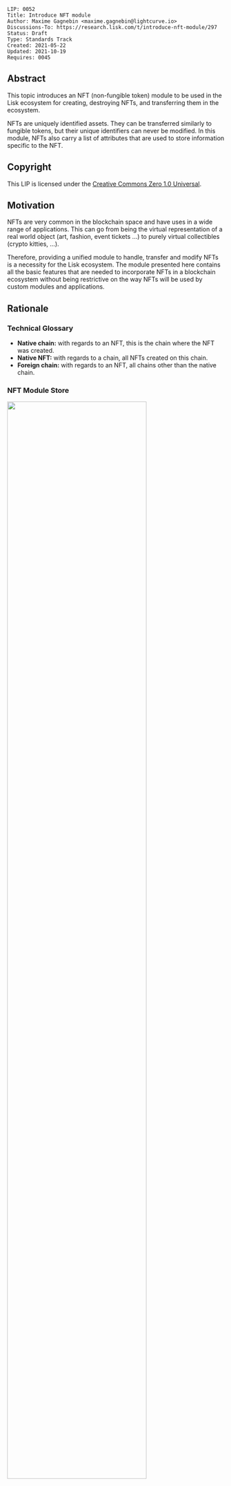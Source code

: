 ```
LIP: 0052
Title: Introduce NFT module
Author: Maxime Gagnebin <maxime.gagnebin@lightcurve.io>
Discussions-To: https://research.lisk.com/t/introduce-nft-module/297
Status: Draft
Type: Standards Track
Created: 2021-05-22
Updated: 2021-10-19
Requires: 0045
```

## Abstract

This topic introduces an NFT (non-fungible token) module to be used in the Lisk ecosystem for creating, destroying NFTs, and transferring them in the ecosystem.

NFTs are uniquely identified assets. They can be transferred similarly to fungible tokens, but their unique identifiers can never be modified. In this module, NFTs also carry a list of attributes that are used to store information specific to the NFT.

## Copyright

This LIP is licensed under the [Creative Commons Zero 1.0 Universal](https://creativecommons.org/publicdomain/zero/1.0/).

## Motivation

NFTs are very common in the blockchain space and have uses in a wide range of applications. This can go from being the virtual representation of a real world object (art, fashion, event tickets ...) to purely virtual collectibles (crypto kitties, ...).

Therefore, providing a unified module to handle, transfer and modify NFTs is a necessity for the Lisk ecosystem. The module presented here contains all the basic features that are needed to incorporate NFTs in a blockchain ecosystem without being restrictive on the way NFTs will be used by custom modules and applications.

## Rationale

### Technical Glossary

* **Native chain:** with regards to an NFT, this is the chain where the NFT was created.
* **Native NFT:** with regards to a chain, all NFTs created on this chain.
* **Foreign chain:** with regards to an NFT, all chains other than the native chain.

### NFT Module Store

<img src="lip-0052/nft_module_store.png" width="80%">

*Figure 1: The NFT module store is divided into 5 substores. All NFTs held by users are stored sequentially in the user substore with keys given by the user address and the NFT ID.*

#### NFT Store

The NFT store contains entries for all NFTs present on the chain, as well as entries for all native NFTs that have been sent cross-chain. Each entry contains three properties, the owner, the locking module ID and the attributes of the NFT. The owner can either be a 20 bytes user address, or a 4 bytes serialization of a chain ID. In the latter case, the token is a native token that has been sent cross-chain and is escrowed.

The locking module ID stores the information regarding the locking status of the NFT. If the NFT is unlocked, this property will have the value `NFT_NOT_LOCKED`, whereas if the NFT is locked, this property will store the ID of the locking module.

Lastly, the NFT stores an attribute property which can be used by custom applications to store information about the NFT, or modify interactions with the NFT.

#### User Substore

In the proposed solution, all NFTs associated with a given address are stored sequentially in the user substore part of the state. In this way, getting all NFTs of a given account can be done efficiently. This is in contrast to specifications (like [ERC 721](https://github.com/ethereum/EIPs/blob/master/EIPS/eip-721.md) without optional extensions) where the NFT owner is only stored as one of the NFTs properties. We think that this feature is useful in an account based blockchain ecosystem and the user substore is designed accordingly.

### NFT Identifier

To identify NFTs in the Lisk ecosystem, we introduce the NFT ID in this proposal. An NFT ID will be unique in the ecosystem. It is built from 3 integers: the [chain ID][research:chain-registration] of the chain creating the token, a collection integer chosen when the token is created and an index which is automatically assigned to the new NFT.

This allows chains to define multiple sets of NFTs, each identified by their respective collection. Each collection can then easily have its own attribute schema and custom logic. For example, an art NFT exchange could have a different collection per artist. The index being then the unique integer associated with each art piece of this artist.

### Cross-chain NFT Transfer

To allow cross-chain transfers of NFTs, we define a specific command which makes use of the [Interoperability module][research:base-interoperability] and creates a [cross-chain message][research:ccm] with the relevant information. When sending NFTs cross-chain, it is crucial that every chain can correctly escrow its native tokens sent to other chains. In this way, a native NFT can never be created by a foreign chain and sent across the ecosystem. When receiving non-native NFTs on a chain, users can query this NFT's native chain to make sure that the NFT is properly escrowed.

#### Transfer To and From the Native Chain

These specifications only allow NFTs to be transferred to and from their native chain. In particular, this means that a token created on chain A cannot be transferred directly from chain B to chain C. This is required to allow the native chain to maintain correctly escrowed NFTs.

### Attributes

Each NFT is stored with an attribute property. This property is a byte sequence that is not deserialized by the NFT module. Each custom module using an NFT collection should define schemas to serialize and deserialize the attribute property of NFTs of their collection.

When an NFT is sent to another chain, the attributes property of the NFT can be modified according to specifications set on the receiving chain. For this reason, custom modules specifying an NFT collection must also implement the behavior to adopt when an NFT is returned with a modified attributes property. This custom behavior will compare the returned attributes with the ones stored with the escrowed NFT. If the returned NFT has an empty attribute, the native chain will restore the attributes as stored, this can be used to save on cross-chain messages size when returning non-modified NFTs to their native chains.

### Protocol Logic for Other Modules

The NFT module provides the following functions to modify the NFT state. Any other modules should use those functions to modify the NFT state. The NFT state should never be modified from outside the module without using one of the provided functions as this could result in unexpected behavior and could cause an improper state transition.

#### create

This function is used to create a new NFT. The NFT will always be native to the chain creating it. The index of the created NFT will be the next available index, as specified by the max index corresponding to the collection.

#### destroy

This function is used to destroy NFTs. The NFT will be removed from the NFT store and cannot be retrieved. The use of this function is limited to destroying native NFTs.

#### transfer

This function is used to transfer ownership of NFTs within one chain.

#### transferCrossChain

This function is used to transfer ownership of NFTs across chains in the Lisk ecosystem.

#### lock

This function is used to lock an NFT to a module ID. A locked NFT cannot be transferred (within the chain or across chains). This can be useful, for example, when the NFT is used as a deposit for a service. A module ID is specified when locking the NFT and this ID has to be specified when unlocking the NFT. This avoids NFTs being accidentally locked and unlocked by different modules.

#### unlock

This function is used to unlock an NFT that was locked to a module ID.

#### setAttributes

This function is used to modify the attributes of NFTs. Each custom module can define the rules surrounding modifying NFT attributes and should call this function. This function will be executed even if the NFT is locked.

#### recover

This function should only be called by the Interoperability module to trigger the recovery of NFTs escrowed to terminated chains.

## Specification

### Constants and Notations

The following constants are used throughout the document:

| Name                                  | Type    | Value           |
|---------------------------------------|---------|-----------------|
| **Interoperability Constants**        |         |                 |
| `MIN_RETURN_FEE`                      | uint64  | 1000            |
| **NFT Module Constants**              |         |                 |
| `MODULE_ID_NFT`                       | uint32  | TBD             |
| `COMMAND_ID_TRANSFER`                 | uint32  | 0               |
| `COMMAND_ID_CROSS_CHAIN_TRANSFER`     | uint32  | 1               |
| `CROSS_CHAIN_COMMAND_ID_TRANSFER`     | uint32  | 0               |
| `CHAIN_ID_ALIAS_NATIVE`               | uint32  | 0               |
| `NFT_NOT_LOCKED`                      | uint32  | `MODULE_ID_NFT` |
| `MAX_BYTE_LENGTH_ATTRIBUTES`          | uint32  | 9 * 1024        |
| `CCM_STATUS_OK`                       | uint32  | 0               |
| `CCM_STATUS_NFT_NOT_SUPPORTED`        | uint32  | 64              |
| `CCM_STATUS_NFT_PROTOCOL_VIOLATION`   | uint32  | 65              |
| **Store Constants**                   |         |                 |
| `STORE_PREFIX_NFT`                    | bytes   | 0x00 00         |
| `STORE_PREFIX_USER`                   | bytes   | 0x80 00         |
| `STORE_PREFIX_COLLECTION`             | bytes   | 0xc0 00         |
| `STORE_PREFIX_AVAILABLE_COLLECTION`   | bytes   | 0xd0 00         |
| `STORE_PREFIX_TERMINATED_ESCROW`      | bytes   | 0xe0 00         |
| `STORE_KEY_LENGTH_NFT`                | uint32  | 16              |
| **General Constants**                 |         |                 |
| `EMPTY_BYTES`                         | bytes   | ""              |
| `ADDRESS_LENGTH`                      | uint32  | 20              |

#### uint32be Function

The function `uint32be(x)` returns the big endian uint32 serialization of an integer `x`, with `0 <= x < 2^32`. This serialization is always 4 bytes long.

#### uint64be Function

The function `uint64be(x)` returns the big endian uint64 serialization of an integer `x`, with `0 <= x < 2^64`. This serialization is always 8 bytes long.

#### length Function

In this LIP, `length(byteSequence)` returns the length in bytes of `byteSequence`.

#### Functions from Other Modules

Calling a function `fct` from the [Interoperability module][research:base-interoperability] is represented by `interoperability.fct(required inputs)`.

### NFT Module Store

The store keys and schemas for value serialization of the NFT store are set as follows:

#### NFT Substore

* The store prefix is set to `STORE_PREFIX_NFT`.
* Each store key is an NFT ID: `uint32be(chainID)||uint32be(collection)||uint64be(index)`.
* Each store value is the serialization of an object following `NFTStoreSchema`.

```java
NFTStoreSchema = {
    "type": "object",
    "required": [
        "owner",
        "lockingModuleID",
        "attributes"
    ],
    "properties": {
        "owner": {
            "dataType": "bytes",
            "fieldNumber": 1
        },
        "lockingModuleID": {
            "dataType": "uint32",
            "fieldNumber": 2
        },
        "attributes": {
            "dataType": "bytes",
            "fieldNumber": 3
        }
    }
}
```

#### User Substore

* The store prefix is set to `STORE_PREFIX_USER`.
* Each store key is a 20-byte address and an NFT ID: `address||uint32be(chainID)||uint32be(collection)||uint64be(index)`.
* Each store value is the serialization of an object following `userStoreSchema`.

```java
userStoreSchema = {
    "type": "object",
    "required": ["exists"],
    "properties": {
        "exists": {
            "dataType": "boolean",
            "fieldNumber": 1
        }
    }
}
```

#### Collection Substore

* The store prefix is set to `STORE_PREFIX_COLLECTION`.
* Each store key is a collection: `uint32be(collection)`.
* Each store value is the serialization of an object following `collectionStoreSchema`.

```java
collectionStoreSchema = {
    "type": "object",
    "required": ["nextAvailableIndex"],
    "properties": {
        "nextAvailableIndex": {
            "dataType": "uint64",
            "fieldNumber": 1
        }
    }
}
```

#### Available Collection Substore

* The store prefix is set to `STORE_PREFIX_AVAILABLE_COLLECTION`.
* Each store key is the empty bytes.
* Each store value is the serialization of an object following `availableCollectionStoreSchema`.

```java
availableCollectionStoreSchema = {
    "type": "object",
    "required": ["nextAvailableCollection"],
    "properties": {
        "nextAvailableCollection": {
            "dataType": "uint32",
            "fieldNumber": 1
        }
    }
}
```

#### Terminated Escrow Substore

* The store prefix is set to `STORE_PREFIX_TERMINATED_ESCROW`.
* Each store key is a chain ID: `uint32be(chainID)`.
* Each store value is the serialization of an object following `terminatedEscrowStoreSchema`.

```java
terminatedEscrowStoreSchema = {
    "type": "object",
    "required": ["escrowTerminated"],
    "properties": {
        "escrowTerminated": {
            "dataType": "boolean",
            "fieldNumber": 1
        }
    }
}
```

#### Store Notation

For the rest of this proposal:

* Let `NFTStore(nftID)` be the NFT store entry with store prefix `STORE_PREFIX_NFT` and store key `uint32be(nftID.chainID)||uint32be(nftID.collection)||uint64be(nftID.index)`.
* Let `userStore(address, nftID)` be the user substore entry with store key `address||uint32be(nftID.chainID)||uint32be(nftID.collection)||uint64be(nftID.index)`.
* Let `collectionStore(collection)` be the collection substore entry with store key `uint32be(collection)`.
* Let `terminatedStore(chainID)` be the `escrowTerminated` property of the terminated escrow substore entry with store key `uint32be(chainID)`. If the store entry does not exist, the function returns `False`.
* Let `nextAvailableCollection` be the `nextAvailableCollection` property of the entry of the available collection substore.

### NFT Identification

All NFTs in the ecosystem are identified by the three values `chainID`, `collection` and `index`.

- `chainID` is always the chain ID of the chain that created the NFT,
- `collection` is an integer specified at NFT creation,
- `index` is assigned at NFT creation to the next available index in the collection.

In this LIP, the NFT identifier is written as a dictionary of 3 elements `{"chainID": chainID, "collection": collection, "index": index}`. This is for example used in all input formats for the module's exposed logics. This allows the exposed logic interfaces to be simple and uniform. This choice follows a potential way how the module could be implemented in JavaScript, the same behavior could be implemented with a named tuple in Python.

#### NFT ID and Native NFT

NFTs on their native chain are identified by the three values `{"chainID": CHAIN_ID_ALIAS_NATIVE, "collection": collection, "index": index}`. The same NFT in other chains would be identified by the three values `{"chainID": nativeChainID, "collection": collection, "index": index}`, `nativeChainID` being the chain ID of the chain where the NFT was created.

#### Supported NFTs

The NFT module contains a function used when receiving cross-chain NFT transfers to assert the support for non-native NFTs. It should return a boolean, depending on the configuration of the NFT module. For the rest of this LIP, this function is written `NFTSupported(nftID)`.

### Internal Functions

#### createNFTEntry

```python
createNFTEntry(nftID, address, moduleID, givenAttributes):
    create a store entry with
        storePrefix = STORE_PREFIX_NFT
        storeKey =  uint32be(nftID.chainID)
                      || uint32be(nftID.collection)
                      || uint64be(nftID.index)

        storeValue = {
            "owner": address,
            "lockingModuleID": moduleID,
            "attributes": givenAttributes
        } serialized using NFTStoreSchema
```

#### deleteNFTEntry

```python
deleteNFTEntry(nftID):
    delete the store entry with
        storePrefix = STORE_PREFIX_NFT
        storeKey = uint32be(nftID.chainID)
                     || uint32be(nftID.collection)
                     || uint64be(nftID.index)
```

#### createUserEntry

```python
createUserEntry(address, nftID):
    create an store entry with
        storePrefix = STORE_PREFIX_USER
        storeKey = address
                     || uint32be(nftID.chainID)
                     || uint32be(nftID.collection)
                     || uint64be(nftID.index)
        storeValue = {"exists": True} serialized using userStoreSchema
```

#### deleteUserEntry

```python
deleteUserEntry(address, nftID):
    delete the store entry with
        storePrefix = STORE_PREFIX_USER
        storeKey = address
                     || uint32be(nftID.chainID)
                     || uint32be(nftID.collection)
                     || uint64be(nftID.index)
```

#### terminateEscrow

```python
terminateEscrow(chainID):
    create the store entry with
        storePrefix = STORE_PREFIX_TERMINATED_ESCROW.
        storeKey    = uint32be(chainID)
        storeValue  = {"escrowTerminated": True} serialized according to terminatedEscrowStoreSchema
```

#### canonicalNFTID

```python
canonicalNFTID(nftID):
    if nftID.chainID == interoperability.getOwnChainAccount().ID
        return {"chainID": CHAIN_ID_ALIAS_NATIVE, "collection": nftID.collection, "index": nftID.index}
    else:
        return nftID
```

This function will return the input `nftID` in the case `interoperabiliby.getOwnChainAccount()` cannot be called.

### NFT Attributes

For all NFT collections, native chains must implement the function `getNewAttributes(collection, storedAttributes, receivedAttributes)` which is used whenever an NFT from this collection is received from another chain. The function `getNewAttributes` must always return a byte array of length at most `MAX_BYTE_LENGTH_ATTRIBUTES` bytes.

For all values of `collection` and `storedAttributes`, this function must be defined as `getNewAttributes(collection, storedAttributes, EMPTY_BYTES) = storedAttributes`.

This function's default behavior is to always overwriting the received attributes with the ones in the NFT substore:

```python
defaultGetNewAttributes(collection, storedAttributes, receivedAttributes):
    return storedAttributes
```


### Commands

The module provides the following commands to modify the NFT store.

#### NFT Transfer

Transactions executing this command have:

* `moduleID = NFT_MODULE_ID`
* `commandID  = COMMAND_ID_TRANSFER`

##### Parameters Schema

The `params` property of an NFT transfer transaction follows the schema `NFTTransferParams`.

```java
NFTTransferParams = {
    "type": "object",
    "required": [
        "nftID",
        "recipientAddress"
    ],
    "properties": {
        "nftID": {
            "type": object,
            "fieldNumber": 1,
            "required": [
                "chainID",
                "collection",
                "index"
            ],
            "properties": {
                "chainID": {
                    "dataType": "uint32",
                    "fieldNumber": 1
                },
                "collection": {
                    "dataType": "uint32",
                    "fieldNumber": 2
                },
                "index": {
                    "dataType": "uint64",
                    "fieldNumber": 3
                }
            }
        },    
        "recipientAddress": {
            "dataType": "bytes",
            "fieldNumber": 2
        }
    }
}
```

##### Parameters Validity

The `params` property of an NFT transfer transaction is valid if:

* `recipientAddress` must be a byte array of length `ADDRESS_LENGTH`.

##### Execution

When executing this command, the following is done:

```python
derive senderAddress from trs.senderPublicKey
let nftID as given in trs.params

if NFTStore(nftID).lockingModuleID != NFT_NOT_LOCKED:   
    execution fails  
if NFTStore(nftID).owner != senderAddress:   
    execution fails

deleteUserEntry(senderAddress, nftID)
createUserEntry(recipientAddress, nftID)
NFTStore(nftID).owner = recipientAddress
```

#### Cross-chain NFT Transfer

Transactions executing this command have:

* `moduleID = NFT_MODULE_ID`
* `commandID  = COMMAND_ID_CROSS_CHAIN_TRANSFER`

##### Parameters Schema

The `params` property of a cross-chain NFT transfer transaction follows the schema `crossChainTransferParams`.

```java
crossChainTransferParams = {
    "type": "object",
    "required": [
        "nftID",   
        "receivingChainID",
        "recipientAddress",
        "messageFee"
    ],
    "properties": {
        "nftID": {
            "type": object,
            "fieldNumber": 1,
            "required": [
                "chainID",
                "collection",
                "index"
            ],
            "properties": {
                "chainID": {
                    "dataType": "uint32",
                    "fieldNumber": 1
                },
                "collection": {
                    "dataType": "uint32",
                    "fieldNumber": 2
                },
                "index": {
                    "dataType": "uint64",
                    "fieldNumber": 3
                }
            }
        },
        "receivingChainID": {
            "dataType": "uint32",
            "fieldNumber": 2
        },
        "recipientAddress": {
            "dataType": "bytes",
            "fieldNumber": 3
        },
        "messageFee": {
            "dataType": "uint64",
            "fieldNumber": 4
        }
    }
}
```

##### Parameters Validity

The `params` property of a cross-chain NFT transfer transaction is valid if:

* `recipientAddress` is a byte array of length `ADDRESS_LENGTH`,
* `tokenID.chainID` is either `CHAIN_ID_ALIAS_NATIVE` or `receivingChainID`,

##### Execution

When executing a cross-chain NFT transfer transaction `trs`, the following is done:

* Derive `senderAddress` from `trs.senderPublicKey`.
* Execute the same logic as the function

```java
timestamp = timestamp of the block including the execution of this command
transferCrossChain(timestamp,
                   senderAddress,
                   trs.params.receivingChainID,
                   trs.params.recipientAddress,
                   trs.params.nftID,
                   trs.params.messageFee)
```

### Executing Cross-chain Messages

#### Cross-chain NFT Transfer Message

Cross-chain messages executing this cross-chain command have:

* `moduleID = NFT_MODULE_ID`,
* `commandID  = CROSS_CHAIN_COMMAND_ID_TRANSFER`

##### Message Parameters Schema

The `params` property of cross-chain NFT transfers follows the `crossChainTransferMessageParams` schema.

```java
crossChainTransferMessageParams = {
    "type": "object",
    "required": [
        "nftID",   
        "senderAddress"
        "recipientAddress",
        "attributes"
    ],
    "properties": {
        "nftID": {
            "type": object,
            "fieldNumber": 1,
            "required": [
                "chainID",
                "collection",
                "index"
            ],
            "properties": {
                "chainID": {
                    "dataType": "uint32",
                    "fieldNumber": 1
                },
                "collection": {
                    "dataType": "uint32",
                    "fieldNumber": 2
                },
                "index": {
                    "dataType": "uint64",
                    "fieldNumber": 3
                }
            }
        },
        "senderAddress": {
            "dataType": "bytes",
            "fieldNumber": 2
        },
        "recipientAddress": {
            "dataType": "bytes",
            "fieldNumber": 3
        },
        "attributes": {
            "dataType": "bytes",
            "fieldNumber": 4
        }
    }
}
```

##### Execution

When executing a cross-chain NFT transfer message `CCM`, the logic below is followed.

```python
nftID = CCM.params.nftID
chainID = nftID.chainID
sendingChainID = CCM.sendingChainID
senderAddress = CCM.params.senderAddress
recipientAddress = CCM.params.recipientAddress
receivedAttributes = CCM.params.attributes
ownChainID = interoperability.getOwnChainAccount().ID

if (chainID not in [ownChainID, sendingChainID]
    or length(senderAddress) != ADDRESS_LENGTH
    or length(recipientAddress) !=  ADDRESS_LENGTH
    or length(receivedAttributes) > MAX_BYTE_LENGTH_ATTRIBUTES
    or (chainID == ownChainID
        and NFTStore(nftID).owner != uint32(sendingChainID))
    or (chainID == sendingChainID
        and NFTStore(nftID) exists)):  
    if  (CCM.fee >= MIN_RETURN_FEE * length(CCM)
        and CCM.status == CCM_STATUS_OK):
        interoperability.error(CCM, CCM_STATUS_NFT_PROTOCOL_VIOLATION)
    terminateEscrow(sendingChainID)
    stop CCM execution

if chainID == ownChainID:
    oldAttributes = NFTStore(nftID).attributes
    if CCM.status == CCM_STATUS_OK:
        newAttributes = getNewAttributes(nftID.collection,
                                         oldAttributes,
                                         receivedAttributes)
        newRecipientAddress = recipientAddress
    else:
        newAttributes = oldAttributes
        newRecipientAddress = senderAddress

    nftID = canonicalNFTID(nftID)
    NFTStore(nftID).owner = newRecipienAddress
    NFTStore(nftID).attributes = newAttributes
    createUserEntry(newRecipientAddress, nftID)

else: # chainID == sendingChainID
    if NFTSupported(nftID) == FALSE:
        if (CCM.fee >= MIN_RETURN_FEE * length(CCM)
            and CCM.status == CCM_STATUS_OK):
            interoperability.error(CCM, CCM_STATUS_NFT_NOT_SUPPORTED)
        stop CCM execution
    if CCM.status == CCM_STATUS_OK:
        createNFTEntry(nftID,
                       recipientAddress,
                       receivedAttributes)
        createUserEntry(recipientAddress, nftID)
    else:
        createNFTEntry(nftID,
                       senderAddress,
                       receivedAttributes)
        createUserEntry(senderAddress, nftID)
```


### Genesis Block Processing

#### Genesis Assets Schema

```java
genesisNFTStoreSchema = {
    "type": "object",
    "required": [
        "NFTSubstore",
        "collectionSubstore",
        "availableLocalIDSubstore",
        "terminatedEscrowSubstore"
    ],
    "properties": {
        "NFTSubstore": {
            "type": "array",
            "fieldNumber": 1,
            "items": {
                "type": "object",
                "required": [
                    "NFTID",
                    "owner", 
                    "lockingModuleID", 
                    "attributes"
                ],
                "properties": {
                    "NFTID": {
                        "type": "object",
                        "fieldNumber": 1,
                        "required": ["chainID", "collection", "index"],
                        "properties": {
                            "chainID": {
                                "dataType": "uint32",
                                "fieldNumber": 1
                            },
                            "collection": {
                                "dataType": "uint32",
                                "fieldNumber": 2
                            },
                            "index": {
                                "dataType": "uint32",
                                "fieldNumber": 3
                            }
                        }
                    },
                    "owner": {
                        "dataType": "bytes",
                        "fieldNumber": 2
                    },
                    "lockingModuleID": {
                        "dataType": "uint32",
                        "fieldNumber": 3
                    },
                    "attributes": {
                        "dataType": "bytes",
                        "fieldNumber": 4
                    }
                }
            }
        },
        "collectionSubstore": {
            "type": "array",
            "fieldNumber": 2,
            "items": {
                "type": "object",
                "required": ["collection", "nextAvailableIndex"],
                "properties": {
                    "collection": {
                        "dataType": "uint32",
                        "fieldNumber": 1
                    },
                    "nextAvailableIndex": {
                        "dataType": "uint64",
                        "fieldNumber": 2
                    }
                }
            }
        },
        "availableCollectionSubstore": {
            "dataType": "uint32",
            "fieldNumber": 3
        },
        "terminatedEscrowSubstore": {
            "type": "array",
            "fieldNumber": 4,
            "items": {
                "type": "uint32"
            }
        }
    }
}
```

#### Genesis State Initialization

During the genesis state initialization stage, the following steps are executed. If any step fails, the block is discarded and has no further effect.

Let `genesisBlockAssetBytes` be the `data` bytes included in the block assets for the NFT module and let `genesisBlockAssetObject` be the deserialization of `genesisBlockAssetBytes` according to the `genesisNFTStoreSchema` schema, given above.

* Initial checks:
   * Across all elements of the `NFTSubstore` array, all values given for `NTFID` must be unique. 
   * For all elements of the `NFTSubstore` array, values given for `chainID` must have either length 20 (representing a user address) or 4 (representing a chain ID).
   * The `NFTSubstore` must be in lexicographical order of `owner`. 
      * For a given `owner`, the entries must be in ascending order of `tokenID.chainID`. 
      * For a given `owner` and `tokenID.chainID`, the entries must be in ascending order of `tokenID.collection`. 
      * For a given `owner`, `tokenID.chainID` and `tokenID.collection` the entries must be in ascending order of `tokenID.index`.
   * For all elements of the `NFTSubstore` array, if the value of `owner` has length 4 (representing an escrowed NFT) then the corresponding `NFTID.chainID` must equal `CHAIN_ID_ALIAS_NATIVE`.
   * For all elements of the `NFTSubstore` array, if the value of `attributes` must have length less than or equal to `MAX_BYTE_LENGTH_ATTRIBUTES`.
   * Accross all element of the `collectionSubstore` array, all values given for `collection` must be unique.
   * The `collectionSubstore` array must be in ascending order of `collection`.
   * In the `terminatedEscrowSubstore` array, each element must be unique (appears at most once). 
   * The `terminatedEscrowSubstore` array must be in ascending order. 

* For each entry `NFTEntry` in `genesisBlockAssetObject.NFTSubstore`, create an entry in the NFT substore  with
  ```python
  storeKey = uint32be(NFTEntry.NFTID.chainID) || uint32be(NFTEntry.NFTID.collection) || uint64be(NFTEntry.NFTID.index)
  storeValue = {"owner": NFTEntry.owner,
                "lockingModuleID": NFTEntry.lockingModuleID,
                "attributes": NFTEntry.attributes
               } serialized using NFTStoreSchema.
  ```
  Further, if `NFTEntry.owner` has length 20, create an entry in the user substore with
  ```python
  storeKey = NFTEntry.owner || uint32be(NFTEntry.NFTID.chainID) || uint32be(NFTEntry.NFTID.collection) || uint64be(NFTEntry.NFTID.index)
  storeValue = {"exists": True} serialized using userStoreSchema.
  ```

* For each entry `collectionEntry` in `genesisBlockAssetObject.collectionSubstore`, create an entry in the collection substore  with
  ```python
  storeKey = uint32be(collectionEntry.collection)
  storeValue = {"nextAvailableIndex": collectionEntry.nextAvailableIndex} serialized using collectionStoreSchema.
  ```

* Create an entry in the available collection substore with
  ```python
  storeKey = EMPTY_BYTES
  storeValue = {"nextAvailableCollection": genesisBlockAssetObject.availableCollectionSubstore} 
               serialized using availableCollectionStoreSchema.
  ```

* For each entry `terminatedChainID` in `genesisBlockAssetObject.terminatedEscrowSubstore`, create an entry in the terminated escrow substore with
  ```python
  storeKey = uint32be(terminatedChainID)
  storeValue = {"escrowTerminated": True} serialized using terminatedEscrowStoreSchema.
  ```
  
Once the module store is initialized, its validity is attested asserting that the function below returns `True`.
```python
NFTStoreValid():
    existingIndex = {}
    for storeKey a store key in NFT substore:
        chainID = storeKey[0:4] # part of the key corresponding to the chain ID of the NFT
        collection = storeKey[4:8] # part of the key corresponding to the collection of the NFT
        index = storeKey[8:12] # part of the key corresponding to the index of the NFT
        if chainID == CHAIN_ID_ALIAS_NATIVE:
            existingIndex[collection] = max{existingIndex[collection], index}
    
    # check that all existing indices are smaller than the next available index for the collection
    for collection in existingIndex:
        if (collectionStore(collection) does not exist
            or collectionStore(collection).nextAvailableIndex <= existingIndex[collection]):
            return False
        
    # check that the largest existing collection is smaller than the recorded available collection
    maxCollection = max key of the existingIndex dictionary, -1 if existingIndex is empty
    # recall that nextAvailableCollection is used as the value of the available collection substore
    if nextAvailableCollection <= maxCollection:
        return False
    
    return True
```


### Protocol Logic for Other Modules

#### getAttributes

This function returns the attributes of an NFT.

```python
getAttributes(address, nftID):
    nftID = canonicalNFTID(nftID)
    if NFTStore(nftID) exists:
        return NFTStore(nftID).attributes
    else:
        return entry does not exist
```

#### getLockingModuleID

This function returns the locking status of an NFT.

```python
getLockingModuleID(nftID):
    nftID = canonicalNFTID(nftID)
    if NFTStore(nftID) exists:
        return NFTStore(nftID).lockingModuleID
    else:
        return entry does not exist
```

#### getNFTowner

This function returns the owner of an NFT.

```python
getNFTowner(nftID):
    nftID = canonicalNFTID(nftID)
    if NFTStore(nftID) exists:
        return NFTStore(nftID).owner
    else:
        return entry does not exist
```

#### isTerminated

This function returns the escrow status of a chain.

```python
isTerminated(chainID):
    if terminatedStore(chainID) == True:
        return True
    else:
        return False
```

#### getNextAvailableIndex

This function returns the max index of a collection.

```python
getNextAvailableIndex(collection):
    if collectionStore(collection) does not exist:
        return collection does not exist

    return collectionStore(collection).nextAvailableIndex
```

#### getNextAvailableCollection

This function returns the next available collection.

```python
getNextAvailableCollection():     
    return nextAvailableCollection
```

#### create

This function creates an NFT.

```python
create(address, collection, attributes):
    if (length(attributes) > MAX_BYTE_LENGTH_ATTRIBUTES bytes
        or collectionStore(collection) does not exist):
        create fails

    index = collectionStore(collection).nextAvailableIndex
    nftID = {"chainID": CHAIN_ID_ALIAS_NATIVE,
             "collection": collection,
             "index": index}
    createNFTEntry(nftID, address, attributes)   
    createUserEntry(address, nftID)
    collectionStore(collection).nextAvailableIndex += 1
```

#### destroy

This function destroys an NFT.

```python
destroy(nftID):
    nftID = canonicalNFTID(nftID)
    if (nftID.chainID != CHAIN_ID_ALIAS_NATIVE
        or NFTStore(nftID) does not exist):
        destroy fails

    address = NFTStore(nftID).owner
    deleteNFTEntry(nftID)
    deleteUserEntry(address, nftID)
```

#### initializeCollection

This function creates a new collection substore entry.

```python
initializeCollection(collection):
    if collectionStore(collection) exists:
        initializeCollection fails

    create an entry in the collection substore with
        storeKey = uint32be(collection)
        storeValue = {"nextAvailableIndex": 0) serialized using collectionStoreSchema

    if collection >= nextAvailableCollection:
        nextAvailableCollection = collection + 1
    return collection
```

#### transfer

This function transfers ownership of NFTs within one chain.

```python
transfer(senderAddress, recipientAddress, nftID):
    nftID = canonicalNFTID(nftID)
    if (NFTStore(nftID).lockingModuleID != NFT_NOT_LOCKED
        or NFTStore(nftID).owner != senderAddress):   
        transfer fails

    deleteUserEntry(senderAddress, nftID)
    createUserEntry(recipientAddress, nftID)
    NFTStore(nftID).owner = recipientAddress
```

#### transferCrossChain

This function transfers ownership of NFTs across chains in the Lisk ecosystem.

```python
transferCrossChain(timestamp,
                   senderAddress,
                   receivingChainID,
                   recipientAddress,
                   nftID,
                   messageFee,
                   includeAttributes):

    nftID = canonicalNFTID(nftID)
    chainID = nftID.chainID
    if (chainID not in [CHAIN_ID_ALIAS_NATIVE, receivingChainID]
        or length(senderAddress) != ADDRESS_LENGTH
        or length(recipientAddress) !=  ADDRESS_LENGTH
        or NFTStore(nftID).owner != senderAddress
        or NFTStore(nftID).lockingModuleID != NFT_NOT_LOCKED
        or (terminatedStore(sendingChainID) == True
            and chainID == CHAIN_ID_ALIAS_NATIVE)):
        transferCrossChain fails

    if includeAttributes == True:
        attributes = NFTStore(nftID).attributes
    else:
        attributes = EMPTY_BYTES

    deleteUserEntry(address, nftID)
    if chainID == CHAIN_ID_ALIAS_NATIVE:  
        NFTStore(nftID).owner = uint32be(receivingChainID)
        nftID.chainID = interoperability.getOwnChainAccount().ID
    else:
        deleteNFTEntry(nftID)  

    messageParams = {
        "nftID": nftID,
        "senderAddress": senderAddress,
        "recipientAddress": recipientAddress
        "attributes": attributes,
    }

    serializedParams = serialization of messageParams following
                      crossChainTransferMessageParams schema

    interoperability.send(timestamp,
                          NFT_MODULE_ID,
                          CROSS_CHAIN_COMMAND_ID_TRANSFER,
                          receivingChainID,
                          messageFee,
                          senderAddress,
                          serializedParams)
```

#### lock

This function locks an NFT to a given module ID.

```python
lock(moduleID, nftID):
    nftID = canonicalNFTID(nftID)
    if NFTStore(nftID).lockingModuleID != NFT_NOT_LOCKED:
        lock fails

    NFTStore(nftID).lockingModuleID = moduleID
```

#### unlock

This function unlocks an NFT that was locked to a module ID.

```python
unlock(moduleID, nftID):
    nftID = canonicalNFTID(nftID)
    if NFTStore(nftID).lockingModuleID != moduleID:
        unlock fails

    NFTStore(nftID).lockingModuleID = NFT_NOT_LOCKED
```

#### setAttributes

This function modifies the attributes of NFTs.

```python
setAttributes(newAttributes, nftID):
    nftID = canonicalNFTID(nftID)
    if (NFTStore(nftID) does not exist
        or length(newAttributes) > MAX_BYTE_LENGTH_ATTRIBUTES):
        setAttributes fails

    NFTStore(nftID).attributes = newAttributes
```

#### recover

This function should only be called by the interoperability module. It recovers NFTs escrowed to terminated chains.

```python
recover(terminatedChainID, moduleID, storePrefix, storeKey, storeValue):
    if (storePrefix != STORE_PREFIX_NFT:
        or length(storeKey) != STORE_KEY_LENGTH_NFT):
        recover fails

    chainID = first 4 bytes of storeKey deserialized as uint32be
    collection = bytes 5 to 8 of storeKey deserialized as uint32be
    index = last 8 bytes of storeKey deserialized as uint64be
    nftID = {"chainID": chainID, "collection": collection, "index": index}

    if (chainID != interoperability.getOwnChainAccount().ID
        or NFTStore(nftID).owner != uint32be(terminatedChainID)
        or storeValue does not follow nftStoreSchema):
        recover fails
    nftValue = storeValue deserialized according to nftStoreSchema
    if length(nftValue.owner) != ADDRESS_LENGTH:
        recover fails  

    NFTStore(nftID).owner = nftValue.owner
    storedAttributes = NFTStore(nftID).attributes
    newAttributes = nftValue.attributes
    NFTStore(nftID).attributes =  getNewAttributes(collection, storedAttributes, newAttributes)
```

### Endpoints for Off-Chain Services

TBA

## Backwards Compatibility

Chains adding support for the NFT module specified in this document need to do so with a hard fork. This proposal does not imply a fork for the Lisk mainchain.

## Reference Implementation

TBA

[research:base-interoperability]: https://research.lisk.com/t/introduce-interoperability-module/290
[research:ccm]: https://research.lisk.com/t/cross-chain-messages/299
[research:ccu]: https://research.lisk.com/t/introduce-cross-chain-update-transactions/298
[research:chain-registration]: https://research.lisk.com/t/chain-registration/291
[research:sidechain-recovery]: https://research.lisk.com/t/sidechain-recovery-transactions/292
[research:token-module]: https://research.lisk.com/t/introduce-an-interoperable-token-module/295
